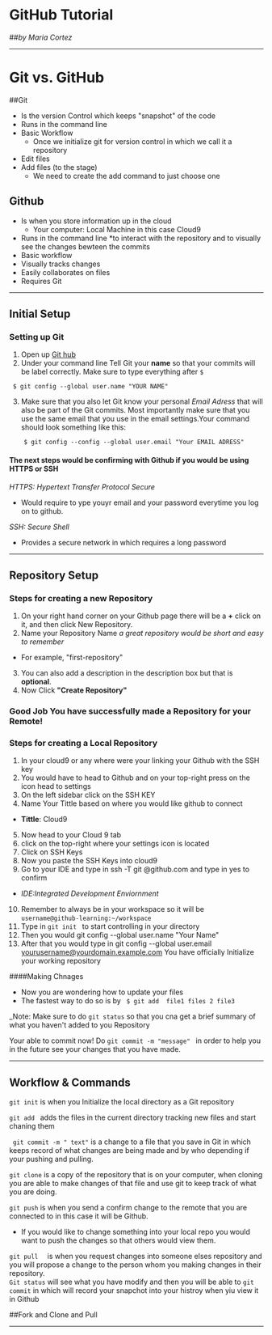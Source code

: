 # GitHub Tutorial

##_by Maria Cortez_

---
# Git   vs. GitHub
 
##Git    
* Is the version Control which keeps "snapshot" of the code
* Runs in the command line  
* Basic Workflow 
    * Once we initialize git for version control in which we call it a repository
*  Edit files 
*  Add files (to the stage)
    *  We need to create the add command to just choose one 

  
## Github 
* Is when you store information up in the cloud 
    * Your computer: Local Machine in this case Cloud9 
* Runs in the command line
    *to interact with the repository and to visually see the changes bewteen the commits
* Basic workflow
* Visually tracks changes 
* Easily collaborates on files 
* Requires Git 

 ---

## Initial Setup

### Setting up Git
 1. Open up [Git hub](http://www.github.com)
 2. Under your command line Tell Git your **name** so that your commits will be label correctly. Make sure to type everything after `$`
  
   ```
    $ git config --global user.name "YOUR NAME"
```

 3. Make sure that you also let Git know your personal _Email Adress_ that will also be part of the Git commits.  Most importantly make sure that you use the same email that you use in the email settings.Your command should look something like this: 

 ``` 
     $ git config --config --global user.email "Your EMAIL ADRESS"
```

#### The next steps would be confirming with Github if you would be using **HTTPS** or **SSH**

_HTTPS: Hypertext Transfer Protocol Secure_

* Would require to ype youyr email and your password everytime you log on to github. 

_SSH: Secure Shell_

  * Provides a secure network in which requires a long password
 
---

## Repository Setup

### Steps for creating a new Repository
1. On your right hand corner on your Github page there will be a **+** click on it, and then click New Repository.  
2. Name your Repository Name _a great repository would be short and easy to remember_   
 * For example, "first-repository"  
3. You can also add a description in the description box but that is **optional**.  
4. Now Click **"Create Repository"**  

### Good Job You have successfully made a Repository for your Remote!

###   Steps for creating a Local Repository 

1. In your cloud9 or any where were your linking your Github with the SSH key
2. You would have to head to Github and on your top-right press on the icon head to settings
3. On the left sidebar click on the SSH KEY  
4. Name Your Tittle based on where you would like github to connect
 * **Tittle**: Cloud9 
5. Now head to your Cloud 9 tab 
6. click on the top-right where your settings icon is located 
7. Click on SSH Keys
8. Now you paste the SSH Keys into cloud9 
9. Go to your IDE and type in ssh -T git @github.com and type in yes to confirm 
 * _IDE:Integrated Development Enviornment_
10. Remember to always be in your workspace so it will be ``` username@github-learning:~/workspace ```
11. Type in ```git init ``` to start controlling in your directory
12. Then you would git config  --global user.name "Your Name"
13. After that you would type in git config --global user.email yourusername@yourdomain.example.com
You have officially Initialize your working repository

####Making Chnages 
* Now you are wondering how to update your files 
 * The fastest way to do so is by ``` $ git add  file1 files 2 file3``` 

  _Note: Make sure to do `git status` so that you cna get a brief summary of what you haven't added to you Repository 
  
  Your able to commit now!
  Do `git commit -m "message" ` in order to help you in the future see your changes that you have made.




---

## Workflow & Commands
```git init``` is when you Initialize the local directory as a Git repository  

```git add ``` adds the files in the current directory  tracking new files and start chaning them 

``` git commit -m " text"``` is a change to a file that you save in Git in which keeps record of what changes are being made and by who depending if your pushing and pulling.  

```git clone``` is a copy of the repository that is on your computer, when cloning you are able to make changes of that file and use git to keep track of what you are doing.  

``` git push ```  is when you send a confirm change to the remote that you are connected to in this case it will be Github.  

 * If you would like to change something into your local repo  you would want to push the changes so that others would view them.  
 
```git pull  ```  is when you request changes into someone elses repository and you will propose a change to the person whom you making changes in their repository.  
``` Git status ``` will see what you have modify and then you will be able to ``` git commit ``` in which will record your snapchot into your histroy when yiu view it in Github  

##Fork and Clone and Pull 

___
